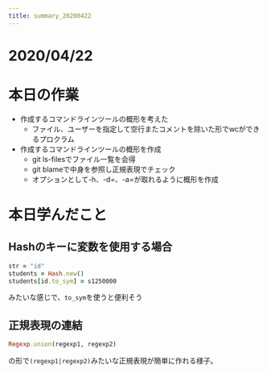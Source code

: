 ```yaml
---
title: summary_20200422
---
```



# 2020/04/22

# 本日の作業

- 作成するコマンドラインツールの概形を考えた  
  - ファイル、ユーザーを指定して空行またコメントを除いた形でwcができるプロクラム  
- 作成するコマンドラインツールの概形を作成  
  - git ls-filesでファイル一覧を会得  
  - git blameで中身を参照し正規表現でチェック  
  - オプションとして-h、-d=<date>、-a=<author>が取れるように概形を作成  

# 本日学んだこと

## Hashのキーに変数を使用する場合

```ruby
str = "id"
students = Hash.new()
students[id.to_sym] = s1250000
```

みたいな感じで、`to_sym`を使うと便利そう  

## 正規表現の連結

```ruby
Regexp.union(regexp1, regexp2)
```

の形で`(regexp1|regexp2)`みたいな正規表現が簡単に作れる様子。  

